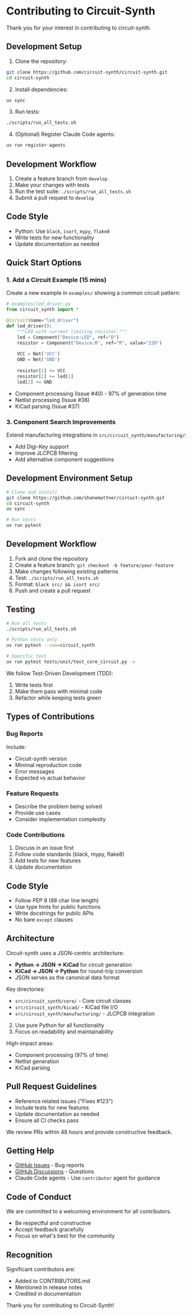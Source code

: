 # Contributing to Circuit-Synth

Thank you for your interest in contributing to circuit-synth.

## Development Setup

1. Clone the repository:
```bash
git clone https://github.com/circuit-synth/circuit-synth.git
cd circuit-synth
```

2. Install dependencies:
```bash
uv sync
```

3. Run tests:
```bash
./scripts/run_all_tests.sh
```

4. (Optional) Register Claude Code agents:
```bash
uv run register-agents
```

## Development Workflow

1. Create a feature branch from `develop`
2. Make your changes with tests
3. Run the test suite: `./scripts/run_all_tests.sh`
4. Submit a pull request to `develop`

## Code Style

- Python: Use `black`, `isort`, `mypy`, `flake8`
- Write tests for new functionality
- Update documentation as needed


## Quick Start Options

### 1. Add a Circuit Example (15 mins)
Create a new example in `examples/` showing a common circuit pattern:

```python
# examples/led_driver.py
from circuit_synth import *

@circuit(name="led_driver")
def led_driver():
    """LED with current limiting resistor."""
    led = Component("Device:LED", ref="D")
    resistor = Component("Device:R", ref="R", value="220")
    
    VCC = Net('VCC')
    GND = Net('GND')
    
    resistor[1] += VCC
    resistor[2] += led[1]  
    led[2] += GND
```

- Component processing (Issue #40) - 97% of generation time
- Netlist processing (Issue #36)
- KiCad parsing (Issue #37)

### 3. Component Search Improvements  
Extend manufacturing integrations in `src/circuit_synth/manufacturing/`:
- Add Digi-Key support
- Improve JLCPCB filtering
- Add alternative component suggestions

## Development Environment Setup

```bash
# Clone and install
git clone https://github.com/shanemattner/circuit-synth.git
cd circuit-synth
uv sync

# Run tests
uv run pytest

```

## Development Workflow

1. Fork and clone the repository
2. Create a feature branch: `git checkout -b feature/your-feature`
3. Make changes following existing patterns
4. Test: `./scripts/run_all_tests.sh`
5. Format: `black src/ && isort src/`
6. Push and create a pull request

## Testing

```bash
# Run all tests
./scripts/run_all_tests.sh

# Python tests only
uv run pytest --cov=circuit_synth

# Specific test
uv run pytest tests/unit/test_core_circuit.py -v
```

We follow Test-Driven Development (TDD):
1. Write tests first
2. Make them pass with minimal code
3. Refactor while keeping tests green

## Types of Contributions

### Bug Reports
Include:
- Circuit-synth version
- Minimal reproduction code
- Error messages
- Expected vs actual behavior

### Feature Requests
- Describe the problem being solved
- Provide use cases
- Consider implementation complexity

### Code Contributions
1. Discuss in an issue first
2. Follow code standards (black, mypy, flake8)
3. Add tests for new features
4. Update documentation

## Code Style

- Follow PEP 8 (88 char line length)
- Use type hints for public functions
- Write docstrings for public APIs
- No bare `except` clauses

## Architecture

Circuit-synth uses a JSON-centric architecture:
- **Python → JSON → KiCad** for circuit generation
- **KiCad → JSON → Python** for round-trip conversion
- JSON serves as the canonical data format

Key directories:
- `src/circuit_synth/core/` - Core circuit classes
- `src/circuit_synth/kicad/` - KiCad file I/O
- `src/circuit_synth/manufacturing/` - JLCPCB integration



2. Use pure Python for all functionality
3. Focus on readability and maintainability

High-impact areas:
- Component processing (97% of time)
- Netlist generation
- KiCad parsing

## Pull Request Guidelines

- Reference related issues ("Fixes #123")
- Include tests for new features
- Update documentation as needed
- Ensure all CI checks pass

We review PRs within 48 hours and provide constructive feedback.

## Getting Help

- [GitHub Issues](https://github.com/circuit-synth/circuit-synth/issues) - Bug reports
- [GitHub Discussions](https://github.com/circuit-synth/circuit-synth/discussions) - Questions
- Claude Code agents - Use `contributor` agent for guidance

## Code of Conduct

We are committed to a welcoming environment for all contributors.
- Be respectful and constructive
- Accept feedback gracefully
- Focus on what's best for the community

## Recognition

Significant contributors are:
- Added to CONTRIBUTORS.md
- Mentioned in release notes
- Credited in documentation

Thank you for contributing to Circuit-Synth!